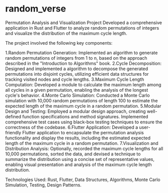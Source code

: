 # random_verse

Permutation Analysis and Visualization Project
Developed a comprehensive application in Rust and Flutter to analyze random permutations of integers and visualize the distribution of the maximum cycle length.

The project involved the following key components:

1.Random Permutation Generation: Implemented an algorithm to generate random permutations of integers from 1 to n, based on the approach described in the "Introduction to Algorithms" book.
2.Cycle Decomposition: Designed and implemented a algorithm to decompose the generated permutations into disjoint cycles, utilizing efficient data structures for tracking visited nodes and cycle lengths.
3.Maximum Cycle Length Computation: Developed a module to calculate the maximum length among all cycles in a given permutation, enabling the analysis of the longest cycle's behavior.
4.Monte Carlo Simulation: Conducted a Monte Carlo simulation with 10,000 random permutations of length 100 to estimate the expected length of the maximum cycle in a random permutation.
5.Modular Design and Testing: Employed a modular design approach, creating well-defined function specifications and method signatures. Implemented comprehensive test cases using black-box testing techniques to ensure the correctness of the codebase.
6.Flutter Application: Developed a user-friendly Flutter application to encapsulate the permutation analysis functionality and display the results, including the estimated expected length of the maximum cycle in a random permutation.
7.Visualization and Distribution Analysis: Optionally, recorded the maximum cycle lengths for all 10,000 permutations, sorted the data, and devised a technique to summarize the distribution using a concise set of representative values, enabling visual presentation and analysis of the maximum cycle length distribution.

Technologies Used: Rust, Flutter, Data Structures, Algorithms, Monte Carlo Simulation, Testing, Design Patterns.
